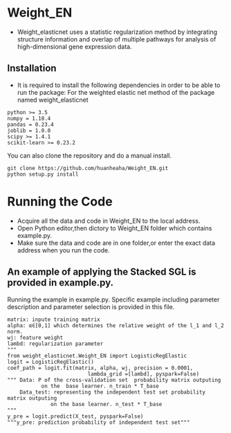 # Weight_EN
* Weight_elasticnet uses a statistic regularization method by integrating structure information and overlap of multiple pathways for analysis of high-dimensional gene
expression data.
## Installation
* It is required to install the following dependencies in order to be able to run the package: For the weighted elastic net method of the package named weight_elasticnet
```
python >= 3.5
numpy = 1.18.4
pandas = 0.23.4
joblib = 1.0.0
scipy >= 1.4.1
scikit-learn >= 0.23.2
```
You can also clone the repository and do a manual install.
```
git clone https://github.com/huanheaha/Weight_EN.git
python setup.py install
```
# Running the Code
* Acquire all the data and code in Weight_EN to the local address.
* Open Python editor,then dictory to Weight_EN folder which contains example.py. 
* Make sure the data and code are in one folder,or enter the exact data address when you run the code.
## **An example of applying the Stacked SGL is provided in example.py.** <br>
Running the example in example.py. Specific example including parameter description and parameter selection is provided in this file.
```
matrix: inpute training matrix
alpha: α∈[0,1] which determines the relative weight of the l_1 and l_2 norm.
wj: feature weight
lambd: regularization parameter
"""
from weight_elasticnet.Weight_EN import LogisticRegElastic
logit = LogisticRegElastic()
coef_path = logit.fit(matrix, alpha, wj, precision = 0.0001,
                          lambda_grid =[lambd], pyspark=False)
""" Data: P of the cross-validation set  probability matrix outputing 
           on the  base learner. n_train * T_base 
    Data_test: representing the independent test set probability matrix outputing 
              on the base learner. n_test * T_base
"""                     
y_pre = logit.predict(X_test, pyspark=False)
"""y_pre: prediction probability of independent test set"""  
```

